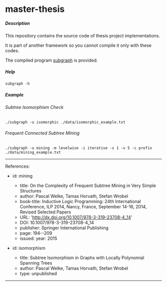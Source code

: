 # master-thesis

##### Description
This repository contains the source code of thesis project implementations.

It is part of another framework so you cannot compile it only with these codes.

The compiled program [subgraph](https://github.com/liyakun/master-thesis/blob/master/subgraph) is provided.

##### Help
`subgraph -h`

##### Example

###### Subtree Isomorphism Check
`./subgraph -u isomorphic ./data/isomorphic_example.txt`

###### Frequent Connected Subtree Mining

`./subgraph -u mining -m levelwise -i iterative -s 1 -v 5 -c prefix ./data/mining_example.txt`


---
References:

- id: mining
  - title: On the Complexity of Frequent Subtree Mining in Very Simple Structures
  - author: Pascal Welke, Tamas Horvath, Stefan Wrobel
  - book-title: Inductive Logic Programming: 24th International Conference, ILP 2014, Nancy, France, September 14-16, 2014, Revised Selected Papers
  - URL: 'http://dx.doi.org/10.1007/978-3-319-23708-4_14'
  - DOI: 10.1007/978-3-319-23708-4_14
  - publisher: Springer International Publishing
  - page: 194--209
  - issued:
    year: 2015

- id: isomorphism
  - title: Subtree Isomorphism in Graphs with Locally Polynomial Spanning Trees
  - author: Pascal Welke, Tamas Horvath, Stefan Wrobel
  - type: unpublished
  
---
